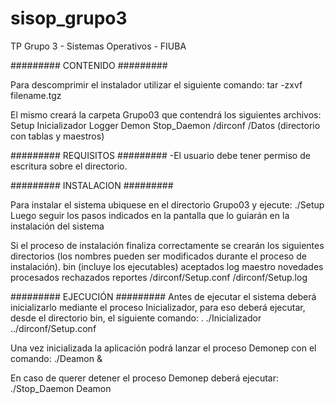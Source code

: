 # sisop_grupo3
TP Grupo 3 - Sistemas Operativos - FIUBA

######### CONTENIDO #########

Para descomprimir el instalador utilizar el siguiente comando:
tar -zxvf filename.tgz

El mismo creará la carpeta Grupo03 que contendrá los siguientes archivos:
Setup
Inicializador
Logger
Demon
Stop_Daemon
/dirconf 
/Datos (directorio con tablas y maestros)


######### REQUISITOS #########
-El usuario debe tener permiso de escritura sobre el directorio.


######### INSTALACION #########

Para instalar el sistema ubiquese en el directorio Grupo03 y ejecute: 
./Setup
Luego seguir los pasos indicados en la pantalla que lo guiarán en la instalación del sistema

Si el proceso de instalación finaliza correctamente se crearán los siguientes directorios (los nombres pueden ser modificados durante el proceso de instalación).
bin (incluye los ejecutables)
aceptados
log
maestro
novedades
procesados
rechazados
reportes
/dirconf/Setup.conf
/dirconf/Setup.log


######### EJECUCIÓN #########
Antes de ejecutar el sistema deberá inicializarlo mediante el proceso Inicializador, para eso deberá ejecutar, desde el directorio bin, el siguiente comando:
. ./Inicializador ../dirconf/Setup.conf

Una vez inicializada la aplicación podrá lanzar el proceso Demonep con el comando:
./Deamon &

En caso de querer detener el proceso Demonep deberá ejecutar:
./Stop_Daemon Deamon
